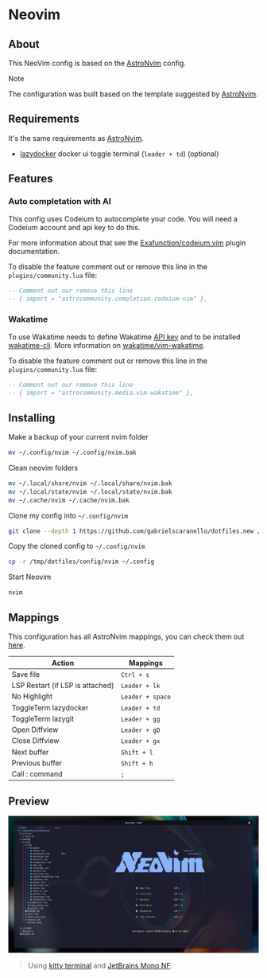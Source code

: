 # Neovim

## About

This NeoVim config is based on the [AstroNvim](https://github.com/AstroNvim/AstroNvim) config.  

> [!NOTE]  
> The configuration was built based on the template suggested by [AstroNvim](https://github.com/AstroNvim/template).

## Requirements

It's the same requirements as [AstroNvim](https://docs.astronvim.com/#-requirements).

- [lazydocker](https://github.com/jesseduffield/lazydocker) docker ui toggle
  terminal (`leader + td`) (optional)

## Features

### Auto completation with AI

This config uses Codeium to autocomplete your code. You will need a Codeium
account and api key to do this.

For more information about that see the
[Exafunction/codeium.vim](https://github.com/Exafunction/codeium.vim) plugin documentation.

To disable the feature comment out or remove this line in the
`plugins/community.lua` file:

```lua
-- Comment out our remove this line
-- { import = "astrocommunity.completion.codeium-vim" },
```

### Wakatime

To use Wakatime needs to define Wakatime
[API key](https://wakatime.com/settings#apikey)
and to be installed [wakatime-cli](https://github.com/wakatime/wakatime-cli).
More information on [wakatime/vim-wakatime](https://github.com/wakatime/vim-wakatime).

To disable the feature comment out or remove this line in the
`plugins/community.lua` file:

```lua
-- Comment out our remove this line
-- { import = "astrocommunity.media.vim-wakatime" },
```

## Installing

Make a backup of your current nvim folder

```bash
mv ~/.config/nvim ~/.config/nvim.bak
```

Clean neovim folders

```bash
mv ~/.local/share/nvim ~/.local/share/nvim.bak
mv ~/.local/state/nvim ~/.local/state/nvim.bak
mv ~/.cache/nvim ~/.cache/nvim.bak
```

Clone my config into `~/.config/nvim`

```bash
git clone --depth 1 https://github.com/gabrielscaranello/dotfiles.new /tmp/dotfiles
```

Copy the cloned config to `~/.config/nvim`

```bash
cp -r /tmp/dotfiles/config/nvim ~/.config
```

Start Neovim

```bash
nvim
```

## Mappings

This configuration has all AstroNvim mappings, you can check them out [here](https://astronvim.com/Basic%20Usage/mappings).

| Action                           | Mappings         |
| -------------------------------- | ---------------- |
| Save file                        | `Ctrl + s`       |
| LSP Restart (if LSP is attached) | `Leader + lk`    |
| No Highlight                     | `Leader + space` |
| ToggleTerm lazydocker            | `Leader + td`    |
| ToggleTerm lazygit               | `Leader + gg`    |
| Open Diffview                    | `Leader + gD`    |
| Close Diffview                   | `Leader + gx`    |
| Next buffer                      | `Shift + l`      |
| Previous buffer                  | `Shift + h`      |
| Call : command                   | `;`              |

## Preview

![Preview](../../assets/nvim-preview.png)

> Using [kitty terminal](https://sw.kovidgoyal.net/kitty/) and [JetBrains Mono NF](https://github.com/ryanoasis/nerd-fonts/tree/master/patched-fonts/JetBrainsMono/Ligatures).

